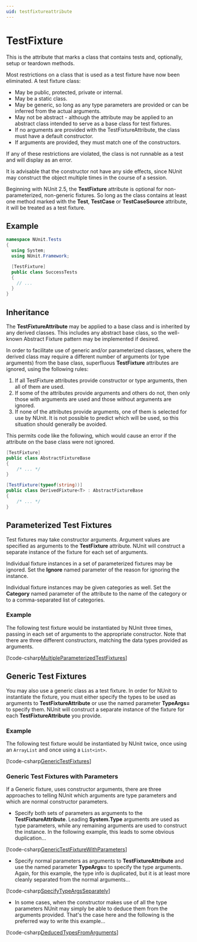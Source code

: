 ```yaml
---
uid: testfixtureattribute
---
```


# TestFixture

This is the attribute that marks a class that contains tests and, optionally, setup or teardown methods.

Most restrictions on a class that is used as a test fixture have now been eliminated. A test fixture class:

* May be public, protected, private or internal.
* May be a static class.
* May be generic, so long as any type parameters are provided or can be inferred from the actual arguments.
* May not be abstract - although the attribute may be applied to an abstract class intended to serve as a base class for
  test fixtures.
* If no arguments are provided with the TestFixtureAttribute, the class must have a default constructor.
* If arguments are provided, they must match one of the constructors.

If any of these restrictions are violated, the class is not runnable as a test and will display as an error.

It is advisable that the constructor not have any side effects, since NUnit may construct the object multiple times in
the course of a session.

Beginning with NUnit 2.5, the **TestFixture** attribute is optional for non-parameterized, non-generic fixtures. So long
as the class contains at least one method marked with the **Test**, **TestCase** or **TestCaseSource** attribute, it
will be treated as a test fixture.

## Example

```csharp
namespace NUnit.Tests
{
  using System;
  using NUnit.Framework;

  [TestFixture]
  public class SuccessTests
  {
    // ...
  }
}
```

## Inheritance

The **TestFixtureAttribute** may be applied to a base class and is inherited by any derived classes. This includes any
abstract base class, so the well-known Abstract Fixture pattern may be implemented if desired.

In order to facilitate use of generic and/or parameterized classes, where the derived class may require a different
number of arguments (or type arguments) from the base class, superfluous **TestFixture** attributes are ignored, using
the following rules:

1. If all TestFixture attributes provide constructor or type arguments, then all of them are used.
2. If some of the attributes provide arguments and others do not, then only those with arguments are used and those
   without arguments are ignored.
3. If none of the attributes provide arguments, one of them is selected for use by NUnit. It is not possible to predict
   which will be used, so this situation should generally be avoided.

This permits code like the following, which would cause an error if the attribute on the base class were not ignored.

```csharp
[TestFixture]
public class AbstractFixtureBase
{
    /* ... */
}

[TestFixture(typeof(string))]
public class DerivedFixture<T> : AbstractFixtureBase
{
    /* ... */
}
```

## Parameterized Test Fixtures

Test fixtures may take constructor arguments. Argument values are specified as arguments to the **TestFixture**
attribute. NUnit will construct a separate instance of the fixture for each set of arguments.

Individual fixture instances in a set of parameterized fixtures may be ignored. Set the **Ignore** named parameter of
the reason for ignoring the instance.

Individual fixture instances may be given categories as well. Set the **Category** named parameter of the attribute to
the name of the category or to a comma-separated list of categories.

### Example

The following test fixture would be instantiated by NUnit three times, passing in each set of arguments to the
appropriate constructor. Note that there are three different constructors, matching the data types provided as
arguments.

[!code-csharp[MultipleParameterizedTestFixtures](~/snippets/Snippets.NUnit/Attributes/TestFixtureAttributeExamples.cs#MultipleParameterizedTestFixtures)]

## Generic Test Fixtures

You may also use a generic class as a test fixture. In order for NUnit to instantiate the fixture, you must either
specify the types to be used as arguments to **TestFixtureAttribute** or use the named parameter **TypeArgs=** to
specify them. NUnit will construct a separate instance of the fixture for each **TestFixtureAttribute** you provide.

### Example

The following test fixture would be instantiated by NUnit twice, once using an `ArrayList` and once using a `List<int>`.

[!code-csharp[GenericTestFixtures](~/snippets/Snippets.NUnit/Attributes/TestFixtureAttributeExamples.cs#GenericTestFixtures)]

### Generic Test Fixtures with Parameters

If a Generic fixture, uses constructor arguments, there are three approaches to telling NUnit which arguments are type
parameters and which are normal constructor parameters.

* Specify both sets of parameters as arguments to the **TestFixtureAttribute**. Leading **System.Type** arguments are
   used as type parameters, while any remaining arguments are used to construct the instance. In the following example,
   this leads to some obvious duplication...

[!code-csharp[GenericTestFixtureWithParameters](~/snippets/Snippets.NUnit/Attributes/TestFixtureAttributeExamples.cs#GenericTestFixtureWithParameters)]

* Specify normal parameters as arguments to **TestFixtureAttribute** and use the named parameter **TypeArgs=** to
   specify the type arguments. Again, for this example, the type info is duplicated, but it is at least more cleanly
   separated from the normal arguments...

[!code-csharp[SpecifyTypeArgsSeparately](~/snippets/Snippets.NUnit/Attributes/TestFixtureAttributeExamples.cs#SpecifyTypeArgsSeparately)]

* In some cases, when the constructor makes use of all the type parameters NUnit may simply be able to deduce them from
   the arguments provided. That's the case here and the following is the preferred way to write this example...

[!code-csharp[DeducedTypesFromArguments](~/snippets/Snippets.NUnit/Attributes/TestFixtureAttributeExamples.cs#DeducedTypesFromArguments)]
